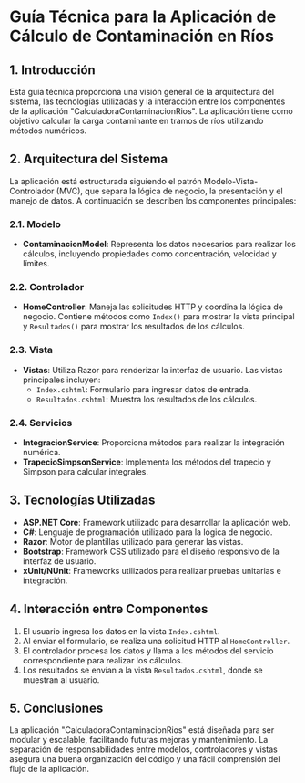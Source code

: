 # Guía Técnica para la Aplicación de Cálculo de Contaminación en Ríos

## 1. Introducción

Esta guía técnica proporciona una visión general de la arquitectura del sistema, las tecnologías utilizadas y la interacción entre los componentes de la aplicación "CalculadoraContaminacionRios". La aplicación tiene como objetivo calcular la carga contaminante en tramos de ríos utilizando métodos numéricos.

## 2. Arquitectura del Sistema

La aplicación está estructurada siguiendo el patrón Modelo-Vista-Controlador (MVC), que separa la lógica de negocio, la presentación y el manejo de datos. A continuación se describen los componentes principales:

### 2.1. Modelo

- **ContaminacionModel**: Representa los datos necesarios para realizar los cálculos, incluyendo propiedades como concentración, velocidad y límites.

### 2.2. Controlador

- **HomeController**: Maneja las solicitudes HTTP y coordina la lógica de negocio. Contiene métodos como `Index()` para mostrar la vista principal y `Resultados()` para mostrar los resultados de los cálculos.

### 2.3. Vista

- **Vistas**: Utiliza Razor para renderizar la interfaz de usuario. Las vistas principales incluyen:
  - `Index.cshtml`: Formulario para ingresar datos de entrada.
  - `Resultados.cshtml`: Muestra los resultados de los cálculos.

### 2.4. Servicios

- **IntegracionService**: Proporciona métodos para realizar la integración numérica.
- **TrapecioSimpsonService**: Implementa los métodos del trapecio y Simpson para calcular integrales.

## 3. Tecnologías Utilizadas

- **ASP.NET Core**: Framework utilizado para desarrollar la aplicación web.
- **C#**: Lenguaje de programación utilizado para la lógica de negocio.
- **Razor**: Motor de plantillas utilizado para generar las vistas.
- **Bootstrap**: Framework CSS utilizado para el diseño responsivo de la interfaz de usuario.
- **xUnit/NUnit**: Frameworks utilizados para realizar pruebas unitarias e integración.

## 4. Interacción entre Componentes

1. El usuario ingresa los datos en la vista `Index.cshtml`.
2. Al enviar el formulario, se realiza una solicitud HTTP al `HomeController`.
3. El controlador procesa los datos y llama a los métodos del servicio correspondiente para realizar los cálculos.
4. Los resultados se envían a la vista `Resultados.cshtml`, donde se muestran al usuario.

## 5. Conclusiones

La aplicación "CalculadoraContaminacionRios" está diseñada para ser modular y escalable, facilitando futuras mejoras y mantenimiento. La separación de responsabilidades entre modelos, controladores y vistas asegura una buena organización del código y una fácil comprensión del flujo de la aplicación.